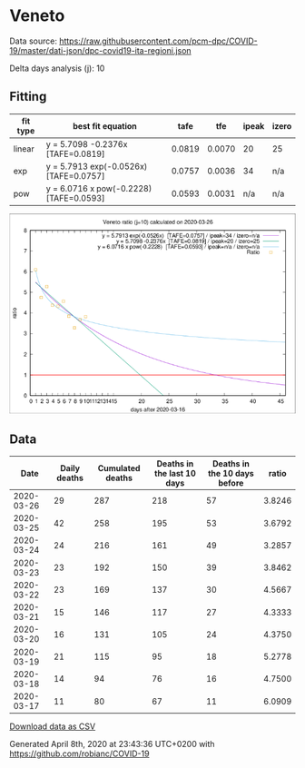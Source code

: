 # Veneto

Data source: https://raw.githubusercontent.com/pcm-dpc/COVID-19/master/dati-json/dpc-covid19-ita-regioni.json

Delta days analysis (j): 10

## Fitting 
|fit type|best fit equation|tafe|tfe|ipeak|izero|
|-------|-----|--------|------|---|---|
|linear|y = 5.7098 -0.2376x  [TAFE=0.0819]|0.0819|0.0070|20|25|
|exp|y = 5.7913 exp(-0.0526x)  [TAFE=0.0757]|0.0757|0.0036|34|n/a|
|pow|y = 6.0716 x pow(-0.2228)  [TAFE=0.0593]|0.0593|0.0031|n/a|n/a|

![Plot](COVID-19_veneto_j10_2020-03-26.png)

## Data
|Date|Daily deaths|Cumulated deaths|Deaths in the last 10 days|Deaths in the 10 days before|ratio|
|----|----------|-----------|-------|--------------------|-----|
|2020-03-26|29|287|218|57|3.8246|
|2020-03-25|42|258|195|53|3.6792|
|2020-03-24|24|216|161|49|3.2857|
|2020-03-23|23|192|150|39|3.8462|
|2020-03-22|23|169|137|30|4.5667|
|2020-03-21|15|146|117|27|4.3333|
|2020-03-20|16|131|105|24|4.3750|
|2020-03-19|21|115|95|18|5.2778|
|2020-03-18|14|94|76|16|4.7500|
|2020-03-17|11|80|67|11|6.0909|

[Download data as CSV](COVID-19_veneto_j10_2020-03-26.csv)

Generated April 8th, 2020 at 23:43:36 UTC+0200 with https://github.com/robianc/COVID-19
